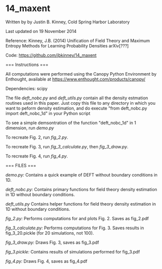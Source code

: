 14_maxent
=========
Written by by Justin B. Kinney, Cold Spring Harbor Laboratory

Last updated on 19 November 2014 

Reference: 
    Kinney, J.B. (2014) Unification of Field Theory and Maximum Entropy Methods for Learning Probability Densities arXiv[???]
    
Code: https://github.com/jbkinney/14_maxent

=== Instructions ===

All computations were performed using the Canopy Python Environment by Enthought, available at https://www.enthought.com/products/canopy/ 

Dependencies: scipy

The file *deft_nobc.py* and *deft_utils.py* contain all the density estmation routines used in this paper. Just copy this file to any directory in which you want to peform density estimation, and do execute "from deft\_nobc.py import deft\_nobc\_1d" in your Python script

To see a simple demsontration of the function "deft_nobc_1d" in 1 dimension, run *demo.py*

To recreate Fig. 2, run *fig_2.py*.

To recreate Fig. 3, run *fig_3_calculate.py*, then *fig_3_draw.py*.

To recreate Fig. 4, run *fig_4.py*.

=== FILES ===

*demo.py:*
  Contains a quick example of DEFT without boundary conditions in 1D. 

*deft_nobc.py:*
	Contains primary functions for field theory density estimation in 1D without boundary conditions. 
	
*deft_utils.py*
  Contains helper functions for field theory density estimation in 1D without boundary conditions.

*fig_2.py:*
	Performs computations for and plots Fig. 2. Saves as fig_2.pdf
	
*fig_3_calculate.py:*
	Performs computations for Fig. 3. Saves results in fig_3_20.pickle (for 20 simulations, not 100).
	
*fig_3_draw.py:*
	Draws Fig. 3, saves as fig_3.pdf
	
*fig_3.pickle:*
	Contains results of simulations performed for fig_3.pdf
  
*fig_4.py:*
	Draws Fig. 4, saves as fig_4.pdf

